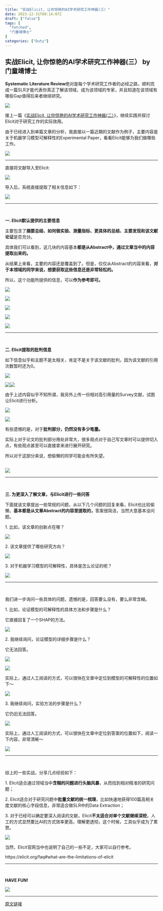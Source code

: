 ```yaml
---
title: "实战Elicit, 让你惊艳的AI学术研究工作神器(三）"
date: 2023-12-31T08:14:07Z
draft: ["false"]
tags: [
  "fetched",
  "门童靖博士"
]
categories: ["Duty"]
---
```

实战Elicit, 让你惊艳的AI学术研究工作神器(三） by 门童靖博士
------
<div><p><strong>Systematic Literature Review</strong><span>绝对是每个学术研究工作者的必经之路，顺利完成一篇SLR才能代表你真正了解该领域，成为该领域的专家，并且知道在该领域有哪些Gap值得后来者继续研究。</span><br></p><p><img data-galleryid="" data-ratio="0.7202380952380952" data-s="300,640" data-src="https://mmbiz.qpic.cn/sz_mmbiz_png/uDwWEUaKbrFmGbXTILDsWCArv5lhicV6Oib7sBpicaiajqeM4KnKFVIOa6TXkmbP6rbCKsU8BicLiaGpHbBI5JGZicdJg/640?wx_fmt=png" data-type="png" data-w="1008" src="https://mmbiz.qpic.cn/sz_mmbiz_png/uDwWEUaKbrFmGbXTILDsWCArv5lhicV6Oib7sBpicaiajqeM4KnKFVIOa6TXkmbP6rbCKsU8BicLiaGpHbBI5JGZicdJg/640?wx_fmt=png"></p><p>接上一篇《<a target="_blank" href="http://mp.weixin.qq.com/s?__biz=MzkyNDM5MDAzOA==&amp;mid=2247485622&amp;idx=1&amp;sn=f3eb7e47ca423aa24550ec52b937379c&amp;chksm=c1d7cf4ff6a04659b7a4678f3503bf794140e85f03e6009d9054386e5752f8e33c448cda5547&amp;scene=21#wechat_redirect" textvalue="实战Elicit, 让你惊艳的AI学术研究工作神器(二）" linktype="text" imgurl="" imgdata="null" data-itemshowtype="0" tab="innerlink" data-linktype="2">实战Elicit, 让你惊艳的AI学术研究工作神器(二）</a>》，继续实践并探讨Elicit对于研究工作的实际效用。</p><p><span>由于已经进入到单篇文章的分析，我直接以一篇近期的文献作为例子，主要内容是关于机器学习模型可解释性的Experimental Paper，看看Elicit能够为我们做哪些工作。</span><span></span></p><p><img data-galleryid="" data-ratio="0.7462962962962963" data-s="300,640" data-src="https://mmbiz.qpic.cn/sz_mmbiz_png/uDwWEUaKbrFmGbXTILDsWCArv5lhicV6OjfibzibcPBykT0ibiaRmibg6z5s0k3d6ILuXwNouOplibZUia3K9tZOX3SYfA/640?wx_fmt=png" data-type="png" data-w="1080" src="https://mmbiz.qpic.cn/sz_mmbiz_png/uDwWEUaKbrFmGbXTILDsWCArv5lhicV6OjfibzibcPBykT0ibiaRmibg6z5s0k3d6ILuXwNouOplibZUia3K9tZOX3SYfA/640?wx_fmt=png"><br></p><hr><p><span></span></p><p>直接将文献导入至Elicit:<br></p><p><img data-galleryid="" data-ratio="0.6064814814814815" data-s="300,640" data-src="https://mmbiz.qpic.cn/sz_mmbiz_png/uDwWEUaKbrFmGbXTILDsWCArv5lhicV6Ou5W5MqwUbS6rqORLZia6reu919rNU2ZJhCED9w0L8BBvyohv3Bp3YkA/640?wx_fmt=png" data-type="png" data-w="1080" src="https://mmbiz.qpic.cn/sz_mmbiz_png/uDwWEUaKbrFmGbXTILDsWCArv5lhicV6Ou5W5MqwUbS6rqORLZia6reu919rNU2ZJhCED9w0L8BBvyohv3Bp3YkA/640?wx_fmt=png"></p><p>导入后，系统直接提取了相关信息如下：<br></p><p><img data-galleryid="" data-ratio="0.5296296296296297" data-s="300,640" data-src="https://mmbiz.qpic.cn/sz_mmbiz_png/uDwWEUaKbrFmGbXTILDsWCArv5lhicV6OqurqM8Aibz9zVCaiaoxxhf2oXJo7WyRz6W34LUAbP20VXRh25vMnic44w/640?wx_fmt=png" data-type="png" data-w="1080" src="https://mmbiz.qpic.cn/sz_mmbiz_png/uDwWEUaKbrFmGbXTILDsWCArv5lhicV6OqurqM8Aibz9zVCaiaoxxhf2oXJo7WyRz6W34LUAbP20VXRh25vMnic44w/640?wx_fmt=png"></p><hr><p><br></p><p><span><strong>一. Elicit默认提供的主要信息</strong></span></p><p>主要包含了<strong>摘要总结、如何做实验、测量指标、更具体的总结、主要发现和该文献论证</strong>是否充分。</p><p>具体我们可以看到，这几块的内容基本<strong>都是从Abstract中，通过文章当中的内容提取出来的。</strong></p><p>从结果上来看，主要的内容还是覆盖到了。<span>但是，仅仅从Abstract的内容来看，</span><strong>对于本领域的同学来说，想要获取这些信息还是非常轻松的。</strong></p><p>所以，这个功能所提供的信息，可以<strong>作为参考即可。</strong></p><p><img data-galleryid="" data-ratio="0.25833333333333336" data-s="300,640" data-src="https://mmbiz.qpic.cn/sz_mmbiz_png/uDwWEUaKbrFmGbXTILDsWCArv5lhicV6Ou4LF5yloZ7N22hickQqIibib7K5wMcRUFKytflRic9J2vR1EYWPp1ZJONA/640?wx_fmt=png" data-type="png" data-w="1080" src="https://mmbiz.qpic.cn/sz_mmbiz_png/uDwWEUaKbrFmGbXTILDsWCArv5lhicV6Ou4LF5yloZ7N22hickQqIibib7K5wMcRUFKytflRic9J2vR1EYWPp1ZJONA/640?wx_fmt=png"><span></span></p><p><img data-galleryid="" data-ratio="0.2490740740740741" data-s="300,640" data-src="https://mmbiz.qpic.cn/sz_mmbiz_png/uDwWEUaKbrFmGbXTILDsWCArv5lhicV6OibCwLb3AdHkv3w2jj0fWp2blibXCvaOlKRPpfkgwQFe6yDK7YAfy1SEQ/640?wx_fmt=png" data-type="png" data-w="1080" src="https://mmbiz.qpic.cn/sz_mmbiz_png/uDwWEUaKbrFmGbXTILDsWCArv5lhicV6OibCwLb3AdHkv3w2jj0fWp2blibXCvaOlKRPpfkgwQFe6yDK7YAfy1SEQ/640?wx_fmt=png"></p><p><img data-galleryid="" data-ratio="0.1962962962962963" data-s="300,640" data-src="https://mmbiz.qpic.cn/sz_mmbiz_png/uDwWEUaKbrFmGbXTILDsWCArv5lhicV6OtowXDDkZibhMru5UibyKESBtls1hqNTjXRWlFiaNGhcChdFCHLPbnVKCw/640?wx_fmt=png" data-type="png" data-w="1080" src="https://mmbiz.qpic.cn/sz_mmbiz_png/uDwWEUaKbrFmGbXTILDsWCArv5lhicV6OtowXDDkZibhMru5UibyKESBtls1hqNTjXRWlFiaNGhcChdFCHLPbnVKCw/640?wx_fmt=png"></p><p><img data-galleryid="" data-ratio="0.38425925925925924" data-s="300,640" data-src="https://mmbiz.qpic.cn/sz_mmbiz_png/uDwWEUaKbrFmGbXTILDsWCArv5lhicV6OibuLAYRU3u4xh0y2EvFpUO2IyjycjbVibmGEnI5G7w7VA5x4YLdFIgiag/640?wx_fmt=png" data-type="png" data-w="1080" src="https://mmbiz.qpic.cn/sz_mmbiz_png/uDwWEUaKbrFmGbXTILDsWCArv5lhicV6OibuLAYRU3u4xh0y2EvFpUO2IyjycjbVibmGEnI5G7w7VA5x4YLdFIgiag/640?wx_fmt=png"></p><p><img data-galleryid="" data-ratio="0.2037037037037037" data-s="300,640" data-src="https://mmbiz.qpic.cn/sz_mmbiz_png/uDwWEUaKbrFmGbXTILDsWCArv5lhicV6Otkdy5MR3sDtb0ljnen4KcJSJqLKxPH1iamia537Usrzoic8dBSe5FmwBQ/640?wx_fmt=png" data-type="png" data-w="1080" src="https://mmbiz.qpic.cn/sz_mmbiz_png/uDwWEUaKbrFmGbXTILDsWCArv5lhicV6Otkdy5MR3sDtb0ljnen4KcJSJqLKxPH1iamia537Usrzoic8dBSe5FmwBQ/640?wx_fmt=png"></p><hr><p><br></p><p><strong>二. Elicit提取的批判信息</strong></p><p>如下信息似乎和主题不是太相关，肯定不是关于该文献的批判，因为该文献的引用次数暂时还为0。</p><p><img data-galleryid="" data-ratio="0.4398148148148148" data-s="300,640" data-src="https://mmbiz.qpic.cn/sz_mmbiz_png/uDwWEUaKbrFmGbXTILDsWCArv5lhicV6OGsPMNsv5USWRFZqya5SknM0r6QNJibBHQwzF9gwR3wiaddZMxWloCneg/640?wx_fmt=png" data-type="png" data-w="1080" src="https://mmbiz.qpic.cn/sz_mmbiz_png/uDwWEUaKbrFmGbXTILDsWCArv5lhicV6OGsPMNsv5USWRFZqya5SknM0r6QNJibBHQwzF9gwR3wiaddZMxWloCneg/640?wx_fmt=png"></p><p><img data-galleryid="" data-ratio="0.21851851851851853" data-s="300,640" data-src="https://mmbiz.qpic.cn/sz_mmbiz_png/uDwWEUaKbrFmGbXTILDsWCArv5lhicV6O3bzaA0CNgvC6XnD8a0zaiayyQVlRjm9wTXDriay2cVicV6etTRkI7e4FA/640?wx_fmt=png" data-type="png" data-w="1080" src="https://mmbiz.qpic.cn/sz_mmbiz_png/uDwWEUaKbrFmGbXTILDsWCArv5lhicV6O3bzaA0CNgvC6XnD8a0zaiayyQVlRjm9wTXDriay2cVicV6etTRkI7e4FA/640?wx_fmt=png"><img data-galleryid="" data-ratio="0.9537037037037037" data-s="300,640" data-src="https://mmbiz.qpic.cn/sz_mmbiz_png/uDwWEUaKbrFmGbXTILDsWCArv5lhicV6O4U3ia6pyxCu47ABgCoSLMnBAHbffrRc02fiaJvD5PuGprWFpw2v31szg/640?wx_fmt=png" data-type="png" data-w="1080" src="https://mmbiz.qpic.cn/sz_mmbiz_png/uDwWEUaKbrFmGbXTILDsWCArv5lhicV6O4U3ia6pyxCu47ABgCoSLMnBAHbffrRc02fiaJvD5PuGprWFpw2v31szg/640?wx_fmt=png"><br></p><p>由于上述内容似乎不知所谓，我另外上传一份相对高引用量的Survey文献，试图让Elicit进行分析。</p><p><img data-galleryid="" data-ratio="0.8916666666666667" data-s="300,640" data-src="https://mmbiz.qpic.cn/sz_mmbiz_png/uDwWEUaKbrF0j0KxuVYsibs6HVpibOiaibY0tInhicq7MnfvalZB05LoiaXUBgMhNDuKCm4s10X2NqvugPibf7nuwUXAA/640?wx_fmt=png" data-type="png" data-w="1080" src="https://mmbiz.qpic.cn/sz_mmbiz_png/uDwWEUaKbrF0j0KxuVYsibs6HVpibOiaibY0tInhicq7MnfvalZB05LoiaXUBgMhNDuKCm4s10X2NqvugPibf7nuwUXAA/640?wx_fmt=png"></p><p><img data-galleryid="" data-ratio="0.3287037037037037" data-s="300,640" data-src="https://mmbiz.qpic.cn/sz_mmbiz_png/uDwWEUaKbrF0j0KxuVYsibs6HVpibOiaibY0bebiciaJX7ZSicVM5eqs72v0XHVsFAKnozJgmKsWUA05CNThia6MqrTOfg/640?wx_fmt=png" data-type="png" data-w="1080" src="https://mmbiz.qpic.cn/sz_mmbiz_png/uDwWEUaKbrF0j0KxuVYsibs6HVpibOiaibY0bebiciaJX7ZSicVM5eqs72v0XHVsFAKnozJgmKsWUA05CNThia6MqrTOfg/640?wx_fmt=png"></p><p>有些遗憾的是，对于<strong>批判部分，仍然没有多少笔墨。</strong></p><p>实际上对于论文的批判部分用处非常大，很多观点对于自己写文章时可以提供切入点，有些观点甚至可以直接拿来进行展开研究。</p><p>所以对于这部分来说，想偷懒的同学可能会有所失望。<strong><br></strong><strong><br></strong></p><p><img data-galleryid="" data-ratio="0.5722222222222222" data-s="300,640" data-src="https://mmbiz.qpic.cn/sz_mmbiz_png/uDwWEUaKbrF0j0KxuVYsibs6HVpibOiaibY0xGZEebybDUjkOnpzMwfgXktWk0XF9tQdRAZDBYp9BInmvON66fAgeA/640?wx_fmt=png" data-type="png" data-w="1080" src="https://mmbiz.qpic.cn/sz_mmbiz_png/uDwWEUaKbrF0j0KxuVYsibs6HVpibOiaibY0xGZEebybDUjkOnpzMwfgXktWk0XF9tQdRAZDBYp9BInmvON66fAgeA/640?wx_fmt=png"></p><hr><p><br></p><p><strong><span>三. 为更深入了解文章，与<strong>Elicit</strong>进行一些问答</span></strong></p><p><span>下面就该文章提出一些常规的问题，从以下几个问题的回复来看，Elicit也比较偷懒，<strong>基本都是从文章Abstract的内容里提取的，</strong>答案很简洁，当然大意基本没问题。</span><strong><span><br></span></strong></p><p><span>1. 比如，该文章的创新点在哪？<br></span></p><p><img data-galleryid="" data-ratio="0.19074074074074074" data-s="300,640" data-src="https://mmbiz.qpic.cn/sz_mmbiz_png/uDwWEUaKbrFmGbXTILDsWCArv5lhicV6O2ZJic1z6g3uc3iaGz4jY6ulWZ1E4KSqXFmYAPlA6maV45I1icrvtIDIQw/640?wx_fmt=png" data-type="png" data-w="1080" src="https://mmbiz.qpic.cn/sz_mmbiz_png/uDwWEUaKbrFmGbXTILDsWCArv5lhicV6O2ZJic1z6g3uc3iaGz4jY6ulWZ1E4KSqXFmYAPlA6maV45I1icrvtIDIQw/640?wx_fmt=png"></p><p><span>2</span><span>. </span><span>该文章提供了哪些研究方向？</span></p><p><img data-galleryid="" data-ratio="0.19166666666666668" data-s="300,640" data-src="https://mmbiz.qpic.cn/sz_mmbiz_png/uDwWEUaKbrFmGbXTILDsWCArv5lhicV6OyIYjOibmrhNCAPMbumBpzeofgfCdxo3mmPFBxe84erN2WpVdnn05xBw/640?wx_fmt=png" data-type="png" data-w="1080" src="https://mmbiz.qpic.cn/sz_mmbiz_png/uDwWEUaKbrFmGbXTILDsWCArv5lhicV6OyIYjOibmrhNCAPMbumBpzeofgfCdxo3mmPFBxe84erN2WpVdnn05xBw/640?wx_fmt=png"></p><p><span>3</span><span>. 对于机器学习模型的可解释性，具体是怎么论证的呢</span><span>？</span></p><p><img data-galleryid="" data-ratio="0.14351851851851852" data-s="300,640" data-src="https://mmbiz.qpic.cn/sz_mmbiz_png/uDwWEUaKbrFmGbXTILDsWCArv5lhicV6OvhqGNicdhQPeib6yiapcK6U3JDBLBYTaaJt9vJicNCw08M4AYBVODqicpew/640?wx_fmt=png" data-type="png" data-w="1080" src="https://mmbiz.qpic.cn/sz_mmbiz_png/uDwWEUaKbrFmGbXTILDsWCArv5lhicV6OvhqGNicdhQPeib6yiapcK6U3JDBLBYTaaJt9vJicNCw08M4AYBVODqicpew/640?wx_fmt=png"></p><hr><p><br></p><p>我们进一步<span>询问一些具体的问题，遗憾的是，回答要么没有，要么非常含糊。</span></p><p><span><span>1. 比如，论证模型的可解释性的具体方法和步骤是什么？</span></span></p><p>它直接回复了一个SHAP的方法。<br></p><p><img data-galleryid="" data-ratio="0.15925925925925927" data-s="300,640" data-src="https://mmbiz.qpic.cn/sz_mmbiz_png/uDwWEUaKbrFmGbXTILDsWCArv5lhicV6OV5dA4QvhQCxJXqmVyLaFEVCQHzOuPibjrc39hyhspBxaBicWicthfBabg/640?wx_fmt=png" data-type="png" data-w="1080" src="https://mmbiz.qpic.cn/sz_mmbiz_png/uDwWEUaKbrFmGbXTILDsWCArv5lhicV6OV5dA4QvhQCxJXqmVyLaFEVCQHzOuPibjrc39hyhspBxaBicWicthfBabg/640?wx_fmt=png"></p><p><span>2</span><span>. 我继续询问，论证模型的详细步骤是什么？</span></p><p><span>它无法回答。</span></p><p><img data-galleryid="" data-ratio="0.3055555555555556" data-s="300,640" data-src="https://mmbiz.qpic.cn/sz_mmbiz_png/uDwWEUaKbrFmGbXTILDsWCArv5lhicV6O6PEjLBM64ribvbQx5CVyp7dWhRUmt6hN7ZfvLwKuXESezIoXPgauL4g/640?wx_fmt=png" data-type="png" data-w="1080" src="https://mmbiz.qpic.cn/sz_mmbiz_png/uDwWEUaKbrFmGbXTILDsWCArv5lhicV6O6PEjLBM64ribvbQx5CVyp7dWhRUmt6hN7ZfvLwKuXESezIoXPgauL4g/640?wx_fmt=png"></p><p><img data-galleryid="" data-ratio="0.32407407407407407" data-s="300,640" data-src="https://mmbiz.qpic.cn/sz_mmbiz_png/uDwWEUaKbrFmGbXTILDsWCArv5lhicV6OMCqdrE2WtiaJAWCYe37r1nZZGHY6JD1YUdRTaPsriaH9kyianzcoWpB8g/640?wx_fmt=png" data-type="png" data-w="1080" src="https://mmbiz.qpic.cn/sz_mmbiz_png/uDwWEUaKbrFmGbXTILDsWCArv5lhicV6OMCqdrE2WtiaJAWCYe37r1nZZGHY6JD1YUdRTaPsriaH9kyianzcoWpB8g/640?wx_fmt=png"></p><p>实际上，<span>通过人工阅读的方式，可以很快在文章中</span><span>定位到模型的可解释性</span><span>的位置如下～</span><br></p><p><img data-galleryid="" data-ratio="0.4212962962962963" data-s="300,640" data-src="https://mmbiz.qpic.cn/sz_mmbiz_png/uDwWEUaKbrF0j0KxuVYsibs6HVpibOiaibY0CibFSMy8e3jiarx0Ter44qoo4mibFmU1MiccF0Z1ZpUJ55lia81uv7JE3jg/640?wx_fmt=png" data-type="png" data-w="1080" src="https://mmbiz.qpic.cn/sz_mmbiz_png/uDwWEUaKbrF0j0KxuVYsibs6HVpibOiaibY0CibFSMy8e3jiarx0Ter44qoo4mibFmU1MiccF0Z1ZpUJ55lia81uv7JE3jg/640?wx_fmt=png"></p><p>3. <span>我继续询问，实验方法的步骤是什么</span><span>？</span></p><p><span><span>它仍旧无法</span><span>回答</span><span>。</span></span><span></span><br></p><p><img data-galleryid="" data-ratio="0.337037037037037" data-s="300,640" data-src="https://mmbiz.qpic.cn/sz_mmbiz_png/uDwWEUaKbrFmGbXTILDsWCArv5lhicV6O7mR2SObP1ibkehWiad5LncS5Vap8dwEofibYmfv8ibC5nvBeqibYeKAB3AQ/640?wx_fmt=png" data-type="png" data-w="1080" src="https://mmbiz.qpic.cn/sz_mmbiz_png/uDwWEUaKbrFmGbXTILDsWCArv5lhicV6O7mR2SObP1ibkehWiad5LncS5Vap8dwEofibYmfv8ibC5nvBeqibYeKAB3AQ/640?wx_fmt=png"></p><p>实际上，通过人工阅读的方式，可以很快在文章中定位到答案的位置如下，阅读一下内容，非常清晰～<br></p><p><img data-galleryid="" data-ratio="0.287962962962963" data-s="300,640" data-src="https://mmbiz.qpic.cn/sz_mmbiz_png/uDwWEUaKbrF0j0KxuVYsibs6HVpibOiaibY0EwWZvPaG0TY5qibZU5U8vWKOrYXqHEnKFkwVHF78bOFGxwzykAiapj7Q/640?wx_fmt=png" data-type="png" data-w="1080" src="https://mmbiz.qpic.cn/sz_mmbiz_png/uDwWEUaKbrF0j0KxuVYsibs6HVpibOiaibY0EwWZvPaG0TY5qibZU5U8vWKOrYXqHEnKFkwVHF78bOFGxwzykAiapj7Q/640?wx_fmt=png"></p><hr><p><br></p><p>综上的一些实战，分享几点经验如下：</p><p>1. Elicit适合通过领域当中<span><strong>含糊的问题进行头脑风暴</strong></span>，从而找到相对精准的研究问题；<br></p><p>2. Elicit适合对于研究问题中<span><strong>批量文献的统一梳理</strong></span>，比如快速地获得100篇高相关度文献的核心字段信息，非常适合做SLR中的Data Extraction；</p><p>3. 对于已经可以确定要深入阅读的文献，Elicit<strong><span>不太适合对单个文献继续深挖</span></strong>，人工的方式显然要比AI的方式效率更高，理解更透彻，这个时候，工具似乎成为了累赘。</p><p><img data-galleryid="" data-ratio="0.42685185185185187" data-s="300,640" data-src="https://mmbiz.qpic.cn/sz_mmbiz_png/uDwWEUaKbrF0j0KxuVYsibs6HVpibOiaibY01o0vdK4Dl1ic063p17WkQTibZ6EpyhnYfakou4juUpCyMmcXicKpVq1LQ/640?wx_fmt=png" data-type="png" data-w="1080" src="https://mmbiz.qpic.cn/sz_mmbiz_png/uDwWEUaKbrF0j0KxuVYsibs6HVpibOiaibY01o0vdK4Dl1ic063p17WkQTibZ6EpyhnYfakou4juUpCyMmcXicKpVq1LQ/640?wx_fmt=png"></p><p>当然，Elicit官网当中也说明了自己的一些不足，大家可以自行参考。<br></p><p>https://elicit.org/faq#what-are-the-limitations-of-elicit</p><hr><p><br></p><p><span><strong><span>HAVE FUN!</span></strong></span><br></p><p><img data-galleryid="" data-ratio="0.5909090909090909" data-s="300,640" data-src="https://mmbiz.qpic.cn/sz_mmbiz_png/uDwWEUaKbrF0j0KxuVYsibs6HVpibOiaibY0ElibJsqLgYyZ88lVLRUKC1Rg5oTyxMSy32SUrn1ztjicEjL8d1fBbEjQ/640?wx_fmt=png" data-type="png" data-w="792" src="https://mmbiz.qpic.cn/sz_mmbiz_png/uDwWEUaKbrF0j0KxuVYsibs6HVpibOiaibY0ElibJsqLgYyZ88lVLRUKC1Rg5oTyxMSy32SUrn1ztjicEjL8d1fBbEjQ/640?wx_fmt=png"><span></span></p><p><mp-style-type data-value="3"></mp-style-type></p></div>  
<hr>
<a href="https://mp.weixin.qq.com/s/dmz1jJLs-PqgFYNQCr_5mw",target="_blank" rel="noopener noreferrer">原文链接</a>

